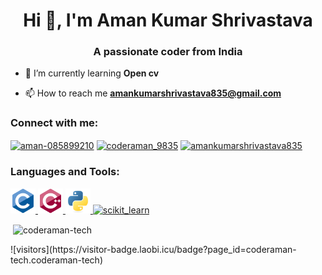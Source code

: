 <h1 align="center">Hi 👋, I'm Aman Kumar Shrivastava</h1>
<h3 align="center">A passionate coder from India</h3>

- 🌱 I’m currently learning **Open cv**

- 📫 How to reach me **amankumarshrivastava835@gmail.com**

<h3 align="left">Connect with me:</h3>
<p align="left">
<a href="https://linkedin.com/in/aman-085899210" target="blank"><img align="center" src="https://raw.githubusercontent.com/rahuldkjain/github-profile-readme-generator/master/src/images/icons/Social/linked-in-alt.svg" alt="aman-085899210" height="30" width="40" /></a>
<a href="https://www.codechef.com/users/coderaman_9835" target="blank"><img align="center" src="https://cdn.jsdelivr.net/npm/simple-icons@3.1.0/icons/codechef.svg" alt="coderaman_9835" height="30" width="40" /></a>
<a href="https://auth.geeksforgeeks.org/user/amankumarshrivastava835/practice/" target="blank"><img align="center" src="https://raw.githubusercontent.com/rahuldkjain/github-profile-readme-generator/master/src/images/icons/Social/geeks-for-geeks.svg" alt="amankumarshrivastava835" height="30" width="40" /></a>
</p>

<h3 align="left">Languages and Tools:</h3>
<p align="left"> <a href="https://www.cprogramming.com/" target="_blank"> <img src="https://raw.githubusercontent.com/devicons/devicon/master/icons/c/c-original.svg" alt="c" width="40" height="40"/> </a> <a href="https://www.w3schools.com/cpp/" target="_blank"> <img src="https://raw.githubusercontent.com/devicons/devicon/master/icons/cplusplus/cplusplus-original.svg" alt="cplusplus" width="40" height="40"/> </a> <a href="https://www.python.org" target="_blank"> <img src="https://raw.githubusercontent.com/devicons/devicon/master/icons/python/python-original.svg" alt="python" width="40" height="40"/> </a> <a href="https://scikit-learn.org/" target="_blank"> <img src="https://upload.wikimedia.org/wikipedia/commons/0/05/Scikit_learn_logo_small.svg" alt="scikit_learn" width="40" height="40"/> </a> </p>

<p>&nbsp;<img align="center" src="https://github-readme-stats.vercel.app/api?username=coderaman-tech&show_icons=true&locale=en" alt="coderaman-tech" /></p>
![visitors](https://visitor-badge.laobi.icu/badge?page_id=coderaman-tech.coderaman-tech)
